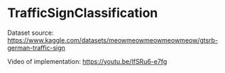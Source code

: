 # TrafficSignClassification

Dataset source: https://www.kaggle.com/datasets/meowmeowmeowmeowmeow/gtsrb-german-traffic-sign

Video of implementation: https://youtu.be/IfSRu6-e7fg

